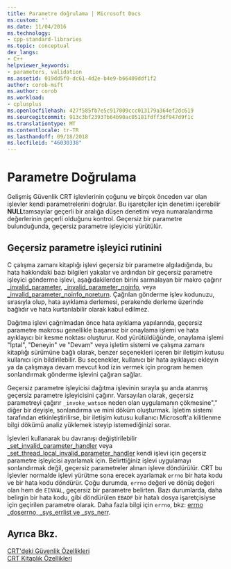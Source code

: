 ```yaml
---
title: Parametre doğrulama | Microsoft Docs
ms.custom: ''
ms.date: 11/04/2016
ms.technology:
- cpp-standard-libraries
ms.topic: conceptual
dev_langs:
- C++
helpviewer_keywords:
- parameters, validation
ms.assetid: 019dd5f0-dc61-4d2e-b4e9-b66409ddf1f2
author: corob-msft
ms.author: corob
ms.workload:
- cplusplus
ms.openlocfilehash: 427f585fb7e5c917009ccc013179a364ef2dc619
ms.sourcegitcommit: 913c3bf23937b64b90ac05181fdff3df947d9f1c
ms.translationtype: MT
ms.contentlocale: tr-TR
ms.lasthandoff: 09/18/2018
ms.locfileid: "46030338"
---
```

# <a name="parameter-validation"></a>Parametre Doğrulama

Gelişmiş Güvenlik CRT işlevlerinin çoğunu ve birçok önceden var olan işlevler kendi parametrelerini doğrular. Bu işaretçiler için denetimi içerebilir **NULL**tamsayılar geçerli bir aralığa düşen denetimi veya numaralandırma değerlerinin geçerli olduğunu kontrol. Geçersiz bir parametre bulunduğunda, geçersiz parametre işleyicisi yürütülür.

## <a name="invalid-parameter-handler-routine"></a>Geçersiz parametre işleyici rutinini

C çalışma zamanı kitaplığı işlevi geçersiz bir parametre algıladığında, bu hata hakkındaki bazı bilgileri yakalar ve ardından bir geçersiz parametre işleyici gönderme işlevi, aşağıdakilerden birini sarmalayan bir makro çağırır [_invalid_parameter](../c-runtime-library/reference/invalid-parameter-functions.md), [_invalid_parameter_noinfo](../c-runtime-library/reference/invalid-parameter-functions.md), veya [_invalid_parameter_noinfo_noreturn](../c-runtime-library/reference/invalid-parameter-functions.md). Çağrılan gönderme işlev kodunuzu, sırasıyla olup, hata ayıklama derlemesi, perakende derleme üzerinde bağlıdır ve hata kurtarılabilir olarak kabul edilmez.

Dağıtma işlevi çağrılmadan önce hata ayıklama yapılarında, geçersiz parametre makrosu genellikle başarısız bir onaylama işlemi ve hata ayıklayıcı bir kesme noktası oluşturur. Kod yürütüldüğünde, onaylama işlemi "İptal", "Deneyin" ve "Devam" veya işletim sistemi ve çalışma zamanı kitaplığı sürümüne bağlı olarak, benzer seçenekleri içeren bir iletişim kutusu kullanıcı için bildirilebilir. Bu seçenekler, kullanıcı bir hata ayıklayıcı ekleyin ya da çalışmaya devam mevcut kod izin vermek için program hemen sonlandırmak gönderme işlevini çağıran sağlar.

Geçersiz parametre işleyicisi dağıtma işlevinin sırayla şu anda atanmış geçersiz parametre işleyicisini çağırır. Varsayılan olarak, geçersiz parametreyi çağırır `_invoke_watson` neden olan uygulamanın çökmesine"," diğer bir deyişle, sonlandırma ve mini döküm oluşturmak. İşletim sistemi tarafından etkinleştirilirse, bir iletişim kutusu kullanıcı Microsoft'a kilitlenme bilgi dökümü analiz yüklemek isteyip istemediğinizi sorar.

İşlevleri kullanarak bu davranışı değiştirilebilir [_set_invalid_parameter_handler](../c-runtime-library/reference/set-invalid-parameter-handler-set-thread-local-invalid-parameter-handler.md) veya [_set_thread_local_invalid_parameter_handler](../c-runtime-library/reference/set-invalid-parameter-handler-set-thread-local-invalid-parameter-handler.md) kendi işlevi için geçersiz parametre işleyicisi ayarlamak için. Belirttiğiniz işlevi uygulamayı sonlandırmak değil, geçersiz parametreler alınan işleve döndürülür. CRT bu İşlevler normalde işlevi yürütme sona erecek ayarlamak `errno` bir hata kodu ve bir hata kodu döndürür. Çoğu durumda, `errno` değeri ve dönüş değeri olan hem de `EINVAL`, geçersiz bir parametre belirten. Bazı durumlarda, daha belirgin bir hata kodu, gibi döndürülen `EBADF` bir hatalı dosya işaretçisiyse için geçirilen parametre olarak. Daha fazla bilgi için `errno`, bkz: [errno _doserrno, _sys_errlist ve _sys_nerr](../c-runtime-library/errno-doserrno-sys-errlist-and-sys-nerr.md).

## <a name="see-also"></a>Ayrıca Bkz.

[CRT'deki Güvenlik Özellikleri](../c-runtime-library/security-features-in-the-crt.md)<br/>
[CRT Kitaplık Özellikleri](../c-runtime-library/crt-library-features.md)